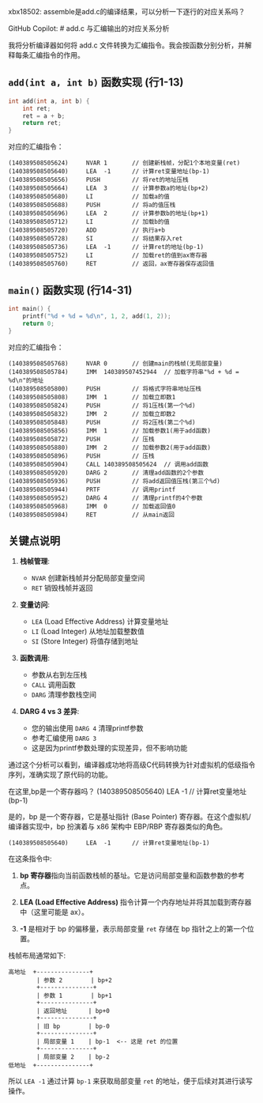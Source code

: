 xbx18502: assemble是add.c的编译结果，可以分析一下逐行的对应关系吗？

GitHub Copilot: # add.c 与汇编输出的对应关系分析

我将分析编译器如何将 add.c 文件转换为汇编指令。我会按函数分别分析，并解释每条汇编指令的作用。

## `add(int a, int b)` 函数实现 (行1-13)

```c
int add(int a, int b) {
    int ret;
    ret = a + b;
    return ret;
}
```

对应的汇编指令：

```
(140389508505624)     NVAR 1       // 创建新栈帧，分配1个本地变量(ret)
(140389508505640)     LEA  -1      // 计算ret变量地址(bp-1)
(140389508505656)     PUSH         // 将ret的地址压栈
(140389508505664)     LEA  3       // 计算参数a的地址(bp+2)
(140389508505680)     LI           // 加载a的值
(140389508505688)     PUSH         // 将a的值压栈
(140389508505696)     LEA  2       // 计算参数b的地址(bp+1)
(140389508505712)     LI           // 加载b的值
(140389508505720)     ADD          // 执行a+b
(140389508505728)     SI           // 将结果存入ret
(140389508505736)     LEA  -1      // 计算ret的地址(bp-1)
(140389508505752)     LI           // 加载ret的值到ax寄存器
(140389508505760)     RET          // 返回，ax寄存器保存返回值
```

## `main()` 函数实现 (行14-31)

```c
int main() {
    printf("%d + %d = %d\n", 1, 2, add(1, 2));
    return 0;
}
```

对应的汇编指令：

```
(140389508505768)     NVAR 0       // 创建main的栈帧(无局部变量)
(140389508505784)     IMM  140389507452944  // 加载字符串"%d + %d = %d\n"的地址
(140389508505800)     PUSH         // 将格式字符串地址压栈
(140389508505808)     IMM  1       // 加载立即数1
(140389508505824)     PUSH         // 将1压栈(第一个%d)
(140389508505832)     IMM  2       // 加载立即数2
(140389508505848)     PUSH         // 将2压栈(第二个%d)
(140389508505856)     IMM  1       // 加载参数1(用于add函数)
(140389508505872)     PUSH         // 压栈
(140389508505880)     IMM  2       // 加载参数2(用于add函数)
(140389508505896)     PUSH         // 压栈
(140389508505904)     CALL 140389508505624  // 调用add函数
(140389508505920)     DARG 2       // 清理add函数的2个参数
(140389508505936)     PUSH         // 将add返回值压栈(第三个%d)
(140389508505944)     PRTF         // 调用printf
(140389508505952)     DARG 4       // 清理printf的4个参数
(140389508505968)     IMM  0       // 加载返回值0
(140389508505984)     RET          // 从main返回
```

## 关键点说明

1. **栈帧管理**:
   - `NVAR` 创建新栈帧并分配局部变量空间
   - `RET` 销毁栈帧并返回

2. **变量访问**:
   - `LEA` (Load Effective Address) 计算变量地址
   - `LI` (Load Integer) 从地址加载整数值
   - `SI` (Store Integer) 将值存储到地址

3. **函数调用**:
   - 参数从右到左压栈
   - `CALL` 调用函数
   - `DARG` 清理参数栈空间

4. **DARG 4 vs 3 差异**:
   - 您的输出使用 `DARG 4` 清理printf参数
   - 参考汇编使用 `DARG 3`
   - 这是因为printf参数处理的实现差异，但不影响功能

通过这个分析可以看到，编译器成功地将高级C代码转换为针对虚拟机的低级指令序列，准确实现了原代码的功能。

在这里,bp是一个寄存器吗？
(140389508505640)     LEA  -1      // 计算ret变量地址(bp-1)

是的，bp 是一个寄存器，它是基址指针 (Base Pointer) 寄存器。在这个虚拟机/编译器实现中，bp 扮演着与 x86 架构中 EBP/RBP 寄存器类似的角色。

```
(140389508505640)     LEA  -1      // 计算ret变量地址(bp-1)
```

在这条指令中:

1. **bp 寄存器**指向当前函数栈帧的基址。它是访问局部变量和函数参数的参考点。

2. **LEA (Load Effective Address)** 指令计算一个内存地址并将其加载到寄存器中（这里可能是 ax）。

3. **-1** 是相对于 bp 的偏移量，表示局部变量 `ret` 存储在 bp 指针之上的第一个位置。

栈帧布局通常如下:
```
高地址  +---------------+
        | 参数 2        | bp+2
        +---------------+
        | 参数 1        | bp+1
        +---------------+
        | 返回地址      | bp+0
        +---------------+
        | 旧 bp        | bp-0
        +---------------+
        | 局部变量 1    | bp-1  <-- 这是 ret 的位置
        +---------------+
        | 局部变量 2    | bp-2
低地址  +---------------+
```

所以 `LEA -1` 通过计算 `bp-1` 来获取局部变量 `ret` 的地址，便于后续对其进行读写操作。